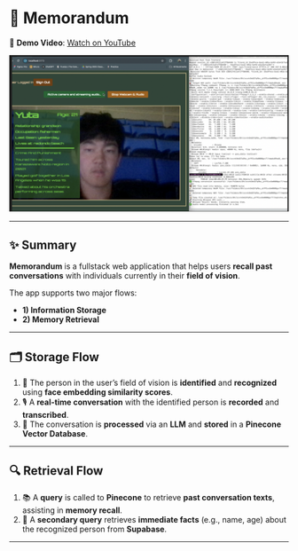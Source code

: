 # 🧠 Memorandum

🎥 **Demo Video**: [Watch on YouTube](https://www.youtube.com/watch?v=2MtTPmijZlo)

![User Interface Preview](assets/user_interface.png)

---

## ✨ Summary 
**Memorandum** is a fullstack web application that helps users **recall past conversations** with individuals currently in their **field of vision**.

The app supports two major flows:
- **1) Information Storage**
- **2) Memory Retrieval**

---

## 🗂️ Storage Flow
1. 📸 The person in the user’s field of vision is **identified** and **recognized** using **face embedding similarity scores**.
2. 🎙️ A **real-time conversation** with the identified person is **recorded** and **transcribed**.
3. 🧠 The conversation is **processed** via an **LLM** and **stored** in a **Pinecone Vector Database**.

---

## 🔍 Retrieval Flow
1. 📚 A **query** is called to **Pinecone** to retrieve **past conversation texts**, assisting in **memory recall**.
2. 🧾 A **secondary query** retrieves **immediate facts** (e.g., name, age) about the recognized person from **Supabase**.

---
